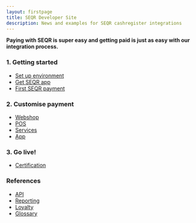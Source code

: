 ```yaml
---
layout: firstpage
title: SEQR Developer Site
description: News and examples for SEQR cashregister integrations
---
```


**Paying with SEQR is super easy and getting paid is just as easy with our
integration process.**

 


<div class="boxes">
 <div class="box">
  <h3>1. Getting started</h3>
  <ul>
   <li><a href="merchant/environment">Set up environment</a></li>
   <li><a href="app/">Get SEQR app</a></li>
   <li><a href="merchant/payment">First SEQR payment</a></li>
  </ul>
 </div>
 <div class="box">
 <h3>2. Customise payment</h3>
  <ul>
   <li><a href="merchant/webshop">Webshop</a></li>
   <li><a href="merchant/pos">POS</a></li> 
   <li><a href="merchant/externalservices">Services</a></li>
   <li><a href="merchant/inapp">App</a></li> 
  </ul> 
 </div>
 <div class="box">
 <h3>3. Go live!</h3> 
  <ul>
   <li><a href="merchant/reference/certification.html">Certification</a></li> 
 </ul> 
 </div>
 <div class="box">
 <h3>References</h3> 
  <ul>
   <li><a href="merchant/reference/api.html">API</a></li>
   <li><a href="merchant/reference/reporting.html">Reporting</a></li>
   <li><a href="merchant/reference/loyalty.html">Loyalty</a></li>
   <li><a href="merchant/reference/glossary.html">Glossary</a></li>
 </div>


